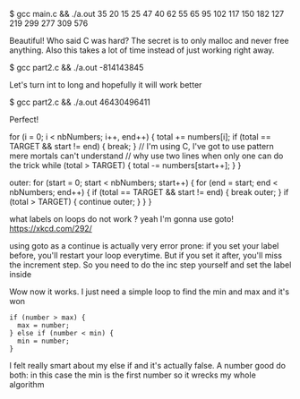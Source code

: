 $ gcc main.c && ./a.out
35
20
15
25
47
40
62
55
65
95
102
117
150
182
127
219
299
277
309
576

Beautiful! Who said C was hard? The secret is to only malloc and never free anything.
Also this takes a lot of time instead of just working right away.

$ gcc part2.c && ./a.out
-814143845

Let's turn int to long and hopefully it will work better

$ gcc part2.c && ./a.out
46430496411

Perfect!


  for (i = 0; i < nbNumbers; i++, end++) {
    total += numbers[i];
    if (total == TARGET && start != end) {
      break;
    }
    // I'm using C, I've got to use pattern mere mortals can't understand
    // why use two lines when only one can do the trick
    while (total > TARGET) {
      total -= numbers[start++];
    }
  }


  outer: for (start = 0; start < nbNumbers; start++) {
    for (end = start; end < nbNumbers; end++) {
      if (total == TARGET && start != end) {
        break outer;
      }
      if (total > TARGET) {
        continue outer;
      }
    }
  }

what labels on loops do not work ?
yeah I'm gonna use goto!
https://xkcd.com/292/

using goto as a continue is actually very error prone:
if you set your label before, you'll restart your loop everytime.
But if you set it after, you'll miss the increment step.
So you need to do the inc step yourself and set the label inside


Wow now it works. I just need a simple loop to find the min and max and it's won


    if (number > max) {
      max = number;
    } else if (number < min) {
      min = number;
    }

I felt really smart about my else if and it's actually false.
A number good do both: in this case the min is the first number so it wrecks my whole algorithm
